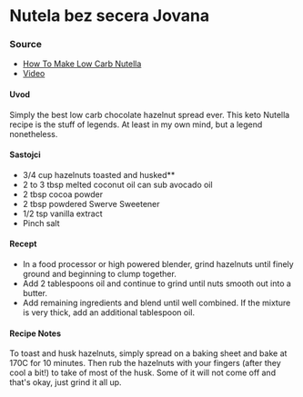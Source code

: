 # Nutela bez secera Jovana

### Source

- [How To Make Low Carb Nutella](https://alldayidreamaboutfood.com/homemade-low-carb-chocolate-hazelnut-spread/)
- [Video](https://www.youtube.com/watch?v=oSIiFHtBAU8&feature=emb_logo)

#### Uvod

Simply the best low carb chocolate hazelnut spread ever.
This keto Nutella recipe is the stuff of legends. At least in my own mind, but a legend nonetheless.  

#### Sastojci
- 3/4 cup hazelnuts toasted and husked**
- 2 to 3 tbsp melted coconut oil can sub avocado oil
- 2 tbsp cocoa powder
- 2 tbsp powdered Swerve Sweetener
- 1/2 tsp vanilla extract
- Pinch salt

#### Recept
- In a food processor or high powered blender, grind hazelnuts until finely ground and beginning to clump together.
- Add 2 tablespoons oil and continue to grind until nuts smooth out into a butter.
- Add remaining ingredients and blend until well combined. If the mixture is very thick, add an additional tablespoon oil.

#### Recipe Notes

To toast and husk hazelnuts, simply spread on a baking sheet and bake at 170C for 10 minutes.
Then rub the hazelnuts with your fingers (after they cool a bit!) to take of most of the husk.
Some of it will not come off and that's okay, just grind it all up.
